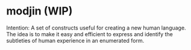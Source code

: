 # modjin (WIP)

Intention: A set of constructs useful for creating a new human language. The idea is to make it easy and efficient to express and identify the subtleties of human experience in an enumerated form.




